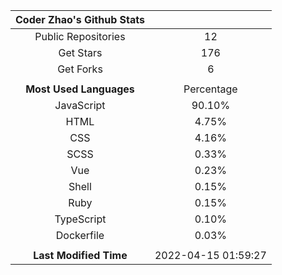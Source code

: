 | **Coder Zhao's Github Stats** | |
|:-:|:-:|
| Public Repositories | 12 |
| Get Stars | 176 |
| Get Forks | 6 |
| | |
| **Most Used Languages** | Percentage |
| JavaScript | 90.10% |
| HTML | 4.75% |
| CSS | 4.16% |
| SCSS | 0.33% |
| Vue | 0.23% |
| Shell | 0.15% |
| Ruby | 0.15% |
| TypeScript | 0.10% |
| Dockerfile | 0.03% |
| | |
| **Last Modified Time** | 2022-04-15 01:59:27 |